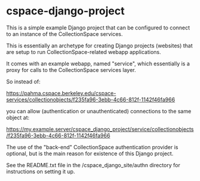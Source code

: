 cspace-django-project
====================

This is a simple example Django project that can be configured to connect to an instance
of the CollectionSpace services.

This is essentially an archetype for creating Django projects (websites) that are
setup to run CollectionSpace-related webapp applications.

It comes with an example webapp, named "service",
which essentially is a proxy for calls to the CollectionSpace services layer.

So instead of:

https://pahma.cspace.berkeley.edu/cspace-services/collectionobjects/f235fa96-3ebb-4c66-812f-1142f46fa966

you can allow (authentication or unauthenticated) connections to the same object at:

https://my.example.server/cspace_django_project/service/collectionobjects/f235fa96-3ebb-4c66-812f-1142f46fa966

The use of the "back-end" CollectionSpace authentication provider is optional, but is the main reason for
existence of this Django project.

See the README.txt file in the /cspace_django_site/authn directory for instructions on setting it up.
